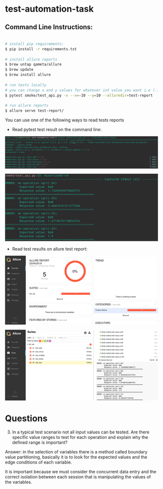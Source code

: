 # test-automation-task

Command Line Instructions:
---
```bash

# install pip requirements:
$ pip install -r requirements.txt

# install allure reports
$ brew untap qameta/allure
$ brew update
$ brew install allure

# run tests locally
# you can change x and y values for whatever int value you want i.e (-100, 100)
$ pytest smoke/test_api.py -v --x=-10 --y=10 --alluredir=test-report

# run allure reports
$ allure serve test-report/
```

You can use one of the following ways to read tests reports

* Read pytest test result on the command line:

![Command Line](https://github.com/rozon/test-automation-task/raw/master/.github/readme_img_01.png)

![Command Line](https://github.com/rozon/test-automation-task/raw/master/.github/readme_img_02.png)

* Read test results on allure test report:

![Allure Report](https://github.com/rozon/test-automation-task/raw/master/.github/readme_img_03.png)

![Allure Report](https://github.com/rozon/test-automation-task/raw/master/.github/readme_img_04.png)

# Questions

3. In a typical test scenario not all input values can be tested. Are there specific value
ranges to test for each operation and explain why the defined range is important?

Answer: in the selection of variables there is a method called boundary value partitioning, basically
it is to look for the expected values and the edge conditions of each variable.

It is important because we must consider the concurrent data entry and the correct isolation between
each session that is manipulating the values of the variables.